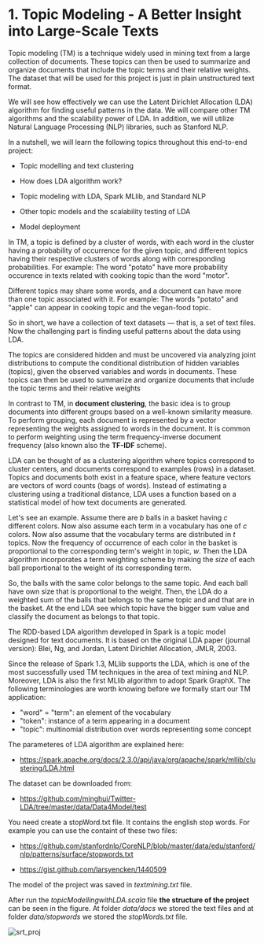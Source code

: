 # 1. Topic Modeling - A Better Insight into Large-Scale Texts

Topic modeling (TM) is a technique widely used in mining text from a large collection of
documents. These topics can then be used to summarize and organize documents that
include the topic terms and their relative weights. The dataset that will be used for this
project is just in plain unstructured text format.

We will see how effectively we can use the Latent Dirichlet Allocation (LDA) algorithm for
finding useful patterns in the data. We will compare other TM algorithms and the
scalability power of LDA. In addition, we will utilize Natural Language Processing (NLP)
libraries, such as Stanford NLP.

In a nutshell, we will learn the following topics throughout this end-to-end project:

- Topic modelling and text clustering

- How does LDA algorithm work?

- Topic modeling with LDA, Spark MLlib, and Standard NLP

- Other topic models and the scalability testing of LDA

- Model deployment

In TM, a topic is defined by a cluster of words, with each word in the cluster having a
probability of occurrence for the given topic, and different topics having their respective
clusters of words along with corresponding probabilities.
For example: The word "potato" have more probability occurence in texts related with cooking topic than the word "motor".

Different topics may share some words, and a document can have more than one topic associated with it.
For example: The words "potato" and "apple" can appear in cooking topic and the vegan-food topic.

So in short, we have a collection of text datasets — that is, a set of text files. Now the challenging part is
finding useful patterns about the data using LDA.

The topics are considered hidden and must be uncovered via analyzing
joint distributions to compute the conditional distribution of hidden variables (topics),
given the observed variables and words in documents. These topics can then be used
to summarize and organize documents that include the topic terms and their relative
weights

In contrast to TM, in **document clustering**, the basic idea is to group documents into
different groups based on a well-known similarity measure. To perform grouping, each
document is represented by a vector representing the weights assigned to words in the
document. It is common to perform weighting using the term frequency-inverse document frequency
(also known also the **TF-IDF** scheme).

LDA can be thought of as a clustering algorithm where topics correspond to cluster centers, and
documents correspond to examples (rows) in a dataset. Topics and documents both exist in
a feature space, where feature vectors are vectors of word counts (bags of words). Instead of
estimating a clustering using a traditional distance, LDA uses a function based on a
statistical model of how text documents are generated.

Let's see an example. Assume there are _b_ balls in a basket having _c_ different colors. Now
also assume each term in a vocabulary has one of _c_ colors. Now also assume that the
vocabulary terms are distributed in _t_ topics. Now the frequency of occurrence of each color
in the basket is proportional to the corresponding term's weight in topic, _w_. 
Then the LDA algorithm incorporates a term weighting scheme by making the _size_ of each ball proportional to the weight of its corresponding term. 

So, the balls with the same color belongs to the same topic. And each ball have own size that is proportional to the weight.
Then, the LDA do a weighted sum of the balls that belongs to the same topic and and that are in the basket. At the end LDA see which topic have the bigger sum value and classify the document as belongs to that topic. 

The RDD-based LDA algorithm developed in Spark is a topic model designed for text
documents. It is based on the original LDA paper (journal version): Blei, Ng, and Jordan,
Latent Dirichlet Allocation, JMLR, 2003.

Since the release of Spark 1.3, MLlib supports the LDA, which is one of the
most successfully used TM techniques in the area of text mining and NLP.
Moreover, LDA is also the first MLlib algorithm to adopt Spark GraphX. The following
terminologies are worth knowing before we formally start our TM application:

- "word" = "term": an element of the vocabulary
- "token": instance of a term appearing in a document
- "topic": multinomial distribution over words representing some concept

The parameteres of LDA algorithm are explained here:

 - https://spark.apache.org/docs/2.3.0/api/java/org/apache/spark/mllib/clustering/LDA.html
 
 
The dataset can be downloaded from: 

- https://github.com/minghui/Twitter-LDA/tree/master/data/Data4Model/test


You need create a stopWord.txt file. It contains the english stop words. For example you can use the containt of these two files:

- https://github.com/stanfordnlp/CoreNLP/blob/master/data/edu/stanford/nlp/patterns/surface/stopwords.txt

- https://gist.github.com/larsyencken/1440509

The model of the project was saved in _textmining.txt_ file.  

After run the _topicModellingwithLDA.scala_ file **the structure of the project** can be seen in the figure. At folder _data/docs_ we stored the text files and at folder _data/stopwords_ we stored the _stopWords.txt_ file. 

![srt_proj](https://user-images.githubusercontent.com/37953610/59445053-d82fe700-8df6-11e9-9a52-01a14bea7437.JPG)


